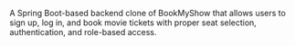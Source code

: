 A Spring Boot-based backend clone of BookMyShow that allows users to sign up, log in, and book movie tickets with proper seat selection, authentication, and role-based access.
